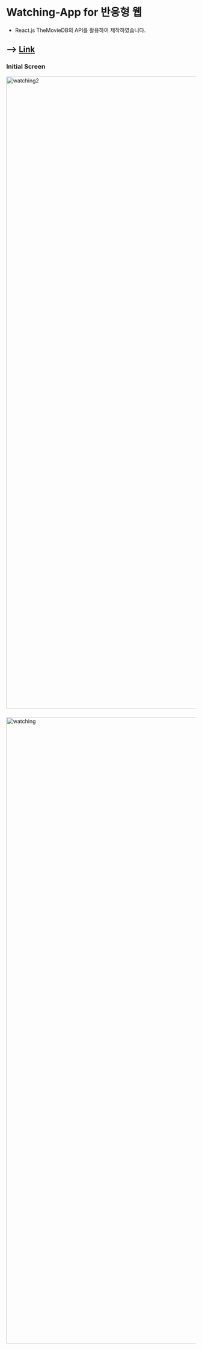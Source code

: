 # Watching-App for 반응형 웹

- React.js TheMovieDB의 API를 활용하여 제작하였습니다.

## --> [Link](https://abelwatching.netlify.app)

### Initial Screen
<img width="1680" alt="watching2" src="https://user-images.githubusercontent.com/91298955/157289715-3e52f8ba-98d6-4595-97ab-85add6f2e6b4.png">

###
<img width="1665" alt="watching" src="https://user-images.githubusercontent.com/91298955/157289751-6a999366-0615-4e3c-83b0-7a6587ac4b93.png">
